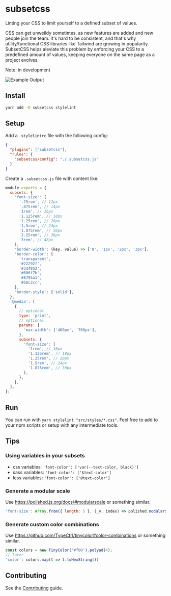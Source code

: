 # subsetcss

Linting your CSS to limit yourself to a defined subset of values.

CSS can get unweildy sometimes, as new features are added and new people join the team. It's hard to be consistent,
and that's why utility/functional CSS libraries like Tailwind are growing in popularity. SubsetCSS helps aleviate this problem by enforcing your CSS to a predefined amount of values, keeping everyone on the same page as a project evolves.

Note: in development

![Example Output](./example.png 'Example')

## Install

```sh
yarn add -D subsetcss stylelint
```

## Setup

Add a `.stylelintrc` file with the following config:

```json
{
  "plugins": ["subsetcss"],
  "rules": {
    "subsetcss/config": "./.subsetcss.js"
  }
}
```

Create a `.subsetcss.js` file with content like:

```js
module.exports = {
  subsets: {
    'font-size': [
      '.75rem', // 12px
      '.875rem', // 14px
      '1rem', // 16px
      '1.125rem', // 18px
      '1.25rem', // 20px
      '1.5rem', // 24px
      '1.875rem', // 30px
      '2.25rem', // 36px
      '3rem', // 48px
    ],
    'border-width': (key, value) => ['0', '1px', '2px', '3px'],
    'border-color': [
      'transparent',
      '#22292f',
      '#3d4852',
      '#606f7b',
      '#8795a1',
      '#b8c2cc',
    ],
    'border-style': ['solid'],
  },
  '@media': [
    {
      // optional
      type: 'print',
      // optional
      params: {
        'max-width': ['400px', '768px'],
      },
      subsets: {
        'font-size': [
          '1rem', // 16px
          '1.125rem', // 18px
          '1.25rem', // 20px
          '1.5rem', // 24px
          '1.875rem', // 30px
        ],
      },
    },
  ],
};
```

## Run

You can run with `yarn stylelint "src/styles/*.css"`. Feel free to add to your npm scripts
or setup with any intermediate tools.

## Tips

### Using variables in your subsets

- css variables: `'font-color': ['var(--text-color, black)']`
- sass variables: `'font-color': ['$text-color']`
- less variables: `'font-color': ['@text-color']`

### Generate a modular scale

Use https://polished.js.org/docs/#modularscale or something similar.

```js
'font-size': Array.from({ length: 5 }, (_v, index) => polished.modularScale(index)),
```

### Generate custom color combinations

Use https://github.com/TypeCtrl/tinycolor#color-combinations or something similar.

```js
const colors = new TinyColor('#f00').polyad(4);
// later
'color': colors.map(t => t.toHexString())
```

## Contributing

See the [Contributing](./CONTRIBUTING.md) guide.
